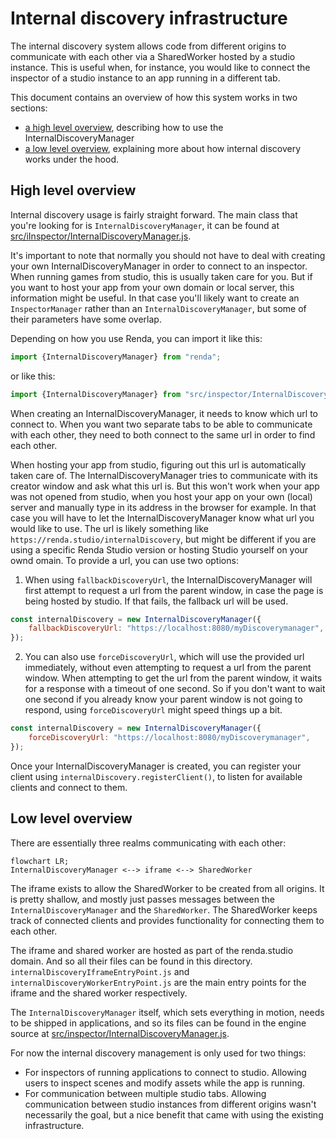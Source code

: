 # Internal discovery infrastructure

The internal discovery system allows code from different origins to communicate with each other
via a SharedWorker hosted by a studio instance. This is useful when, for instance, you would like to
connect the inspector of a studio instance to an app running in a different tab.

This document contains an overview of how this system works in two sections:
- [a high level overview](#high-level-overview), describing how to use the InternalDiscoveryManager
- [a low level overview](#low-level-overview), explaining more about how internal discovery works under the hood.

## High level overview

Internal discovery usage is fairly straight forward. The main class that you're looking for is `InternalDiscoveryManager`,
it can be found at [src/iInspector/InternalDiscoveryManager.js](../../../../../src/inspector/InternalDiscoveryManager.js).

It's important to note that normally you should not have to deal with creating your own InternalDiscoveryManager
in order to connect to an inspector. When running games from studio, this is usually taken care for you.
But if you want to host your app from your own domain or local server, this information might be useful.
In that case you'll likely want to create an `InspectorManager` rather than an `InternalDiscoveryManager`,
but some of their parameters have some overlap.

Depending on how you use Renda, you can import it like this:
```js
import {InternalDiscoveryManager} from "renda";
```
or like this:
```js
import {InternalDiscoveryManager} from "src/inspector/InternalDiscoveryManager.js";
```

When creating an InternalDiscoveryManager, it needs to know which url to connect to.
When you want two separate tabs to be able to communicate with each other,
they need to both connect to the same url in order to find each other.

When hosting your app from studio, figuring out this url is automatically taken care of.
The InternalDiscoveryManager tries to communicate with its creator window and ask what this url is.
But this won't work when your app was not opened from studio,
when you host your app on your own (local) server and manually type in its address in the browser for example.
In that case you will have to let the InternalDiscoveryManager know what url you would like to use.
The url is likely something like `https://renda.studio/internalDiscovery`,
but might be different if you are using a specific Renda Studio version or hosting Studio yourself on your ownd omain.
To provide a url, you can use two options:

1. When using `fallbackDiscoveryUrl`, the InternalDiscoveryManager will first attempt to request a url from the parent window,
in case the page is being hosted by studio. If that fails, the fallback url will be used.

```js
const internalDiscovery = new InternalDiscoveryManager({
	fallbackDiscoveryUrl: "https://localhost:8080/myDiscoverymanager",
});
```

2. You can also use `forceDiscoveryUrl`, which will use the provided url immediately,
without even attempting to request a url from the parent window.
When attempting to get the url from the parent window, it waits for a response with a timeout of one second.
So if you don't want to wait one second if you already know your parent window is not going to respond,
using `forceDiscoveryUrl` might speed things up a bit.

```js
const internalDiscovery = new InternalDiscoveryManager({
	forceDiscoveryUrl: "https://localhost:8080/myDiscoverymanager",
});
```

Once your InternalDiscoveryManager is created, you can register your client using `internalDiscovery.registerClient()`,
to listen for available clients and connect to them.

## Low level overview

There are essentially three realms communicating with each other:

```mermaid
flowchart LR;
InternalDiscoveryManager <--> iframe <--> SharedWorker
```

The iframe exists to allow the SharedWorker to be created from all origins.
It is pretty shallow, and mostly just passes messages between the `InternalDiscoveryManager` and the `SharedWorker`.
The SharedWorker keeps track of connected clients and provides functionality for connecting them to each other.

The iframe and shared worker are hosted as part of the renda.studio domain. And so all their files can be found in this directory.
`internalDiscoveryIframeEntryPoint.js` and `internalDiscoveryWorkerEntryPoint.js` are the main entry points
for the iframe and the shared worker respectively.

The `InternalDiscoveryManager` itself, which sets everything in motion, needs to be shipped in applications,
and so its files can be found in the engine source at [src/inspector/InternalDiscoveryManager.js](../../../../../src/inspector/InternalDiscoveryManager.js).

For now the internal discovery management is only used for two things:

- For inspectors of running applications to connect to studio.
  Allowing users to inspect scenes and modify assets while the app is running.
- For communication between multiple studio tabs. Allowing communication between studio instances
  from different origins wasn't necessarily the goal, but a nice benefit that came with using
  the existing infrastructure.
